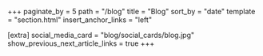 +++
paginate_by = 5
path = "/blog"
title = "Blog"
sort_by = "date"
template = "section.html"
insert_anchor_links = "left"

[extra]
social_media_card = "blog/social_cards/blog.jpg"
show_previous_next_article_links = true
+++
